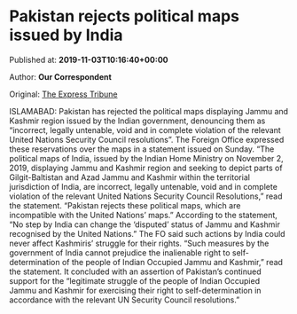 
# Pakistan rejects political maps issued by India

Published at: **2019-11-03T10:16:40+00:00**

Author: **Our Correspondent**

Original: [The Express Tribune](https://tribune.com.pk/story/2092741/1-incorrect-legally-untenable-pakistan-rejects-political-maps-issued-india/)

ISLAMABAD: Pakistan has rejected the political maps displaying Jammu and Kashmir region issued by the Indian government, denouncing them as “incorrect, legally untenable, void and in complete violation of the relevant United Nations Security Council resolutions”.
The Foreign Office expressed these reservations over the maps in a statement issued on Sunday.
“The political maps of India, issued by the Indian Home Ministry on November 2, 2019, displaying Jammu and Kashmir region and seeking to depict parts of Gilgit-Baltistan and Azad Jammu and Kashmir within the territorial jurisdiction of India, are incorrect, legally untenable, void and in complete violation of the relevant United Nations Security Council Resolutions,” read the statement.
“Pakistan rejects these political maps, which are incompatible with the United Nations’ maps.”
According to the statement, “No step by India can change the ‘disputed’ status of Jammu and Kashmir recognised by the United Nations.”
The FO said such actions by India could never affect Kashmiris’ struggle for their rights. “Such measures by the government of India cannot prejudice the inalienable right to self-determination of the people of Indian Occupied Jammu and Kashmir,” read the statement.
It concluded with an assertion of Pakistan’s continued support for the “legitimate struggle of the people of Indian Occupied Jammu and Kashmir for exercising their right to self-determination in accordance with the relevant UN Security Council resolutions.”
